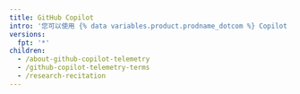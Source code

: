 ```yaml
---
title: GitHub Copilot
intro: '您可以使用 {% data variables.product.prodname_dotcom %} Copilot 帮助您在 Visual Studio Code 中的编程。'
versions:
  fpt: '*'
children:
  - /about-github-copilot-telemetry
  - /github-copilot-telemetry-terms
  - /research-recitation
---
```


